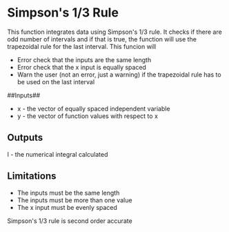 # Simpson's 1/3 Rule #
This function integrates data using Simpson's 1/3 rule.
It checks if there are odd number of intervals and if that is true, the function will use the trapezoidal rule for the last interval.
This funcion will
* Error check that the inputs are the same length
* Error check that the x input is equally spaced
* Warn the user (not an error, just a warning) if the trapezoidal rule has to be used on the last interval

##Inputs##
* x - the vector of equally spaced independent variable
* y - the vector of function values with respect to x
## Outputs ##
I - the numerical integral calculated
## Limitations ##
* The inputs must be the same length
* The inputs must be more than one value
* The x input must be evenly spaced

Simpson's 1/3 rule is second order accurate
